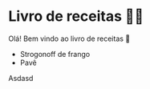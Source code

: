 # Livro de receitas :man_cook:

Olá! Bem vindo ao livro de receitas :wave:

* Strogonoff de frango
* Pavê

Asdasd
